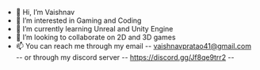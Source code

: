 - 👋 Hi, I’m Vaishnav 
- 👀 I’m interested in Gaming and Coding 
- 🌱 I’m currently learning Unreal and Unity Engine
- 💞️ I’m looking to collaborate on 2D and 3D games
- 📫 You can reach me through my email -- vaishnavpratao41@gmail.com --
          or  through my discord server -- https://discord.gg/Jf8qe9trr2 --

<!---
vaishnn/vaishnn is a ✨ special ✨ repository because its `README.md` (this file) appears on your GitHub profile.
You can click the Preview link to take a look at your changes.
--->
